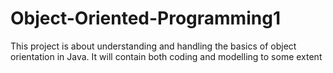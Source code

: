# Object-Oriented-Programming1
This project is about understanding and handling the basics of object orientation in Java. It will contain both coding and modelling to some extent 
